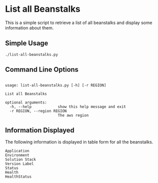 List all Beanstalks
=========

This is a simple script to retrieve a list of all beanstalks and display some information about them.

## Simple Usage

```
./list-all-beanstalks.py
```

## Command Line Options

```

usage: list-all-beanstalks.py [-h] [-r REGION]

List all Beanstalks

optional arguments:
  -h, --help            show this help message and exit
  -r REGION, --region REGION
                        The aws region

```

## Information Displayed

The following information is displayed in table form for all the beanstalks.

```
Application
Environment
Solution Stack
Version Label
Status
Health
HealthStatus
```
